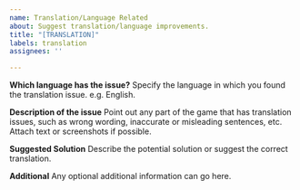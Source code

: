 ```yaml
---
name: Translation/Language Related
about: Suggest translation/language improvements.
title: "[TRANSLATION]"
labels: translation
assignees: ''

---
```


**Which language has the issue?**
Specify the language in which you found the translation issue. e.g. English.

**Description of the issue**
Point out any part of the game that has translation issues, such as wrong wording, inaccurate or misleading sentences, etc. Attach text or screenshots if possible.

**Suggested Solution**
Describe the potential solution or suggest the correct translation. 

**Additional**
Any optional additional information can go here.
